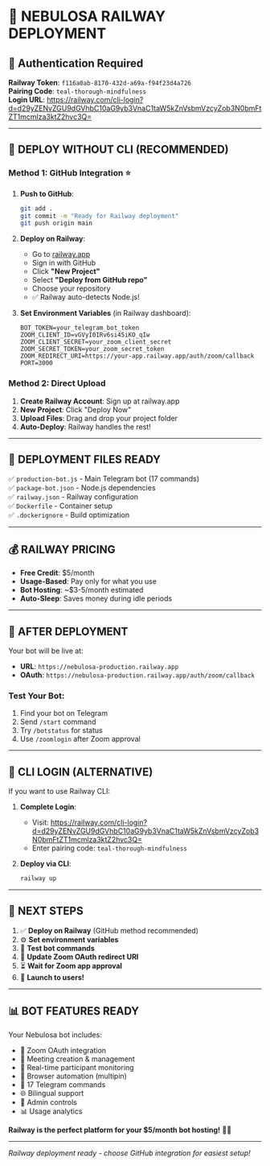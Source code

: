 # 🚂 NEBULOSA RAILWAY DEPLOYMENT

## 🔐 Authentication Required
**Railway Token**: `f116a0ab-8170-432d-a69a-f94f23d4a726`  
**Pairing Code**: `teal-thorough-mindfulness`  
**Login URL**: https://railway.com/cli-login?d=d29yZENvZGU9dGVhbC10aG9yb3VnaC1taW5kZnVsbmVzcyZob3N0bmFtZT1mcmlza3ktZ2hvc3Q=

---

## 🚀 **DEPLOY WITHOUT CLI (RECOMMENDED)**

### **Method 1: GitHub Integration** ⭐
1. **Push to GitHub**:
   ```bash
   git add .
   git commit -m "Ready for Railway deployment"
   git push origin main
   ```

2. **Deploy on Railway**:
   - Go to [railway.app](https://railway.app)
   - Sign in with GitHub
   - Click **"New Project"**
   - Select **"Deploy from GitHub repo"**
   - Choose your repository
   - ✅ Railway auto-detects Node.js!

3. **Set Environment Variables** (in Railway dashboard):
   ```env
   BOT_TOKEN=your_telegram_bot_token
   ZOOM_CLIENT_ID=vGVyI0IRv6si45iKO_qIw
   ZOOM_CLIENT_SECRET=your_zoom_client_secret
   ZOOM_SECRET_TOKEN=your_zoom_secret_token
   ZOOM_REDIRECT_URI=https://your-app.railway.app/auth/zoom/callback
   PORT=3000
   ```

### **Method 2: Direct Upload**
1. **Create Railway Account**: Sign up at railway.app
2. **New Project**: Click "Deploy Now"
3. **Upload Files**: Drag and drop your project folder
4. **Auto-Deploy**: Railway handles the rest!

---

## 🎯 **DEPLOYMENT FILES READY**

✅ `production-bot.js` - Main Telegram bot (17 commands)  
✅ `package-bot.json` - Node.js dependencies  
✅ `railway.json` - Railway configuration  
✅ `Dockerfile` - Container setup  
✅ `.dockerignore` - Build optimization  

---

## 💰 **RAILWAY PRICING**

- **Free Credit**: $5/month
- **Usage-Based**: Pay only for what you use
- **Bot Hosting**: ~$3-5/month estimated
- **Auto-Sleep**: Saves money during idle periods

---

## 🎉 **AFTER DEPLOYMENT**

Your bot will be live at:
- **URL**: `https://nebulosa-production.railway.app`
- **OAuth**: `https://nebulosa-production.railway.app/auth/zoom/callback`

### **Test Your Bot**:
1. Find your bot on Telegram
2. Send `/start` command
3. Try `/botstatus` for status
4. Use `/zoomlogin` after Zoom approval

---

## 🔧 **CLI LOGIN (ALTERNATIVE)**

If you want to use Railway CLI:

1. **Complete Login**:
   - Visit: https://railway.com/cli-login?d=d29yZENvZGU9dGVhbC10aG9yb3VnaC1taW5kZnVsbmVzcyZob3N0bmFtZT1mcmlza3ktZ2hvc3Q=
   - Enter pairing code: `teal-thorough-mindfulness`

2. **Deploy via CLI**:
   ```bash
   railway up
   ```

---

## 🎯 **NEXT STEPS**

1. ✅ **Deploy on Railway** (GitHub method recommended)
2. ⚙️ **Set environment variables**
3. 🧪 **Test bot commands**
4. 🔄 **Update Zoom OAuth redirect URI**
5. ⏳ **Wait for Zoom app approval**
6. 🎉 **Launch to users!**

---

## 📊 **BOT FEATURES READY**

Your Nebulosa bot includes:
- 🔐 Zoom OAuth integration
- 🎥 Meeting creation & management
- 👥 Real-time participant monitoring
- 🤖 Browser automation (multipin)
- 💬 17 Telegram commands
- 🌐 Bilingual support
- 👑 Admin controls
- 📊 Usage analytics

**Railway is the perfect platform for your $5/month bot hosting!** 🚂✨

---

*Railway deployment ready - choose GitHub integration for easiest setup!*
